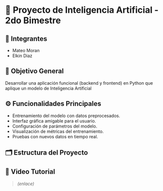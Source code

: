 # 🤖 Proyecto de Inteligencia Artificial - 2do Bimestre

## 🧩 Integrantes
- Mateo Moran 
- Elkin Diaz 

## 🎯 Objetivo General
Desarrollar una aplicación funcional (backend y frontend) en Python que aplique un modelo de Inteligencia Artificial

## ⚙️ Funcionalidades Principales
- Entrenamiento del modelo con datos preprocesados.
- Interfaz gráfica amigable para el usuario.
- Configuración de parámetros del modelo.
- Visualización de métricas del entrenamiento.
- Pruebas con nuevos datos en tiempo real.

## 🗂️ Estructura del Proyecto

## 🎥 Video Tutorial
> *(enlace)*

